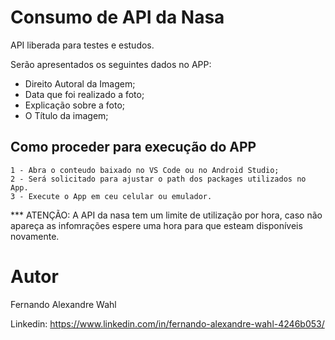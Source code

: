 # Consumo de API da Nasa

API liberada para testes e estudos.

  Serão apresentados os seguintes dados no APP:
		
   * Direito Autoral da Imagem;
   * Data que foi realizado a foto;
   * Explicação sobre a foto;
   * O Título da imagem;
		
  
## Como proceder para execução do APP

	1 - Abra o conteudo baixado no VS Code ou no Android Studio;
	2 - Será solicitado para ajustar o path dos packages utilizados no App.
	3 - Execute o App em ceu celular ou emulador.
	
*** ATENÇÃO: A API da nasa tem um limite de utilização por hora, caso não apareça as infomrações espere uma hora para que esteam disponíveis novamente.
	
# Autor

Fernando Alexandre Wahl

Linkedin: https://www.linkedin.com/in/fernando-alexandre-wahl-4246b053/
